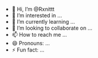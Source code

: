 - 👋 Hi, I’m @Rxnittt
- 👀 I’m interested in ...
- 🌱 I’m currently learning ...
- 💞️ I’m looking to collaborate on ...
- 📫 How to reach me ...
- 😄 Pronouns: ...
- ⚡ Fun fact: ...

<!---
Rxnittt/Rxnittt is a ✨ special ✨ repository because its `README.md` (this file) appears on your GitHub profile.
You can click the Preview link to take a look at your changes.
--->
